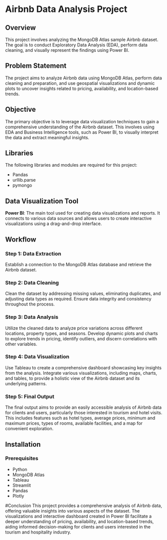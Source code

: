 # Airbnb Data Analysis Project

## Overview
This project involves analyzing the MongoDB Atlas sample Airbnb dataset. The goal is to conduct Exploratory Data Analysis (EDA), perform data cleaning, and visually represent the findings using Power BI.

## Problem Statement
The project aims to analyze Airbnb data using MongoDB Atlas, perform data cleaning and preparation, and use geospatial visualizations and dynamic plots to uncover insights related to pricing, availability, and location-based trends.

## Objective
The primary objective is to leverage data visualization techniques to gain a comprehensive understanding of the Airbnb dataset. This involves using EDA and Business Intelligence tools, such as Power BI, to visually interpret the data and extract meaningful insights.

## Libraries
The following libraries and modules are required for this project:
- Pandas
- urllib.parse
- pymongo

## Data Visualization Tool
**Power BI**: The main tool used for creating data visualizations and reports. It connects to various data sources and allows users to create interactive visualizations using a drag-and-drop interface.

## Workflow

### Step 1: Data Extraction
Establish a connection to the MongoDB Atlas database and retrieve the Airbnb dataset.

### Step 2: Data Cleaning
Clean the dataset by addressing missing values, eliminating duplicates, and adjusting data types as required. Ensure data integrity and consistency throughout the process.

### Step 3: Data Analysis
Utilize the cleaned data to analyze price variations across different locations, property types, and seasons. Develop dynamic plots and charts to explore trends in pricing, identify outliers, and discern correlations with other variables.

### Step 4: Data Visualization
Use Tableau to create a comprehensive dashboard showcasing key insights from the analysis. Integrate various visualizations, including maps, charts, and tables, to provide a holistic view of the Airbnb dataset and its underlying patterns.

### Step 5: Final Output
The final output aims to provide an easily accessible analysis of Airbnb data for clients and users, particularly those interested in tourism and hotel visits. This includes features such as hotel types, average prices, minimum and maximum prices, types of rooms, available facilities, and a map for convenient exploration.

## Installation

### Prerequisites
- Python
- MongoDB Atlas
- Tableau
- Streamlit
- Pandas
- Plotly

#Conclusion
This project provides a comprehensive analysis of Airbnb data, offering valuable insights into various aspects of the dataset. The visualizations and interactive dashboard created in Power BI facilitate a deeper understanding of pricing, availability, and location-based trends, aiding informed decision-making for clients and users interested in the tourism and hospitality industry.
